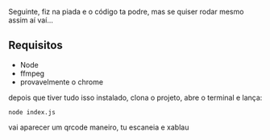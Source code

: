 Seguinte, fiz na piada e o código ta podre, mas se quiser rodar mesmo assim aí vaí...

## Requisitos
- Node
- ffmpeg
- provavelmente o chrome


depois que tiver tudo isso instalado, clona o projeto, abre o terminal e lança:
```
node index.js
```

vai aparecer um qrcode maneiro, tu escaneia e xablau
